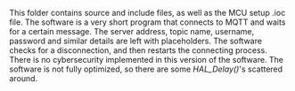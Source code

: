 This folder contains source and include files, as well as the MCU setup .ioc file.
The software is a very short program that connects to MQTT and waits for a certain message. The server address, topic name, username, password and similar details are left with placeholders.
The software checks for a disconnection, and then restarts the connecting process.
There is no cybersecurity implemented in this version of the software.
The software is not fully optimized, so there are some *HAL_Delay()*'s scattered around.

